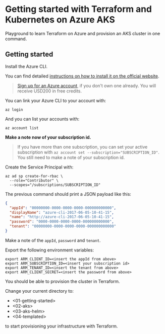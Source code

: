 # Getting started with Terraform and Kubernetes on Azure AKS

Playground to learn Terraform on Azure and provision an AKS cluster in one command.

## Getting started

Install the Azure CLI.

You can find detailed [instructions on how to install it on the official website](https://docs.microsoft.com/en-us/cli/azure/install-azure-cli?view=azure-cli-latest).

> [Sign up for an Azure account](https://azure.microsoft.com/en-us/free/), if you don't own one already. You will receive USD200 in free credits.

You can link your Azure CLI to your account with:

```terminal|command=1|title=bash
az login
```

And you can list your accounts with:

```terminal|command=1|title=bash
az account list
```

**Make a note now of your subscription id.**

> If you have more than one subscription, you can set your active subscription with `az account set --subscription="SUBSCRIPTION_ID"`. You still need to make a note of your subscription id.

Create the Service Principal with:

```terminal|command=1-3|title=bash
az ad sp create-for-rbac \
  --role="Contributor" \
  --scopes="/subscriptions/SUBSCRIPTION_ID"
```

The previous command should print a JSON payload like this:

```json
{
  "appId": "00000000-0000-0000-0000-000000000000",
  "displayName": "azure-cli-2017-06-05-10-41-15",
  "name": "http://azure-cli-2017-06-05-10-41-15",
  "password": "0000-0000-0000-0000-000000000000",
  "tenant": "00000000-0000-0000-0000-000000000000"
}
```

Make a note of the `appId`, `password` and `tenant`.

Export the following environment variables:

```terminal|command=1,2,3,4|title=bash
export ARM_CLIENT_ID=<insert the appId from above>
export ARM_SUBSCRIPTION_ID=<insert your subscription id>
export ARM_TENANT_ID=<insert the tenant from above>
export ARM_CLIENT_SECRET=<insert the password from above>
```

You should be able to provision the cluster in Terraform.

Change your current directory to:

- <01-getting-started>
- <02-aks>
- <03-aks-helm>
- <04-templated>

to start provisioning your infrastructure with Terraform.